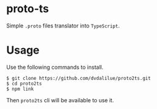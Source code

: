 proto-ts
========

Simple `.proto` files translator into `TypeScript`.

# Usage

Use the following commands to install.

```shell
$ git clone https://github.com/dvdalilue/proto2ts.git
$ cd proto2ts
$ npm link
```

Then `proto2ts` cli will be available to use it.